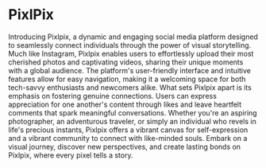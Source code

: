 # PixlPix
Introducing Pixlpix, a dynamic and engaging social media platform designed to seamlessly connect individuals through the power of visual storytelling. Much like Instagram, Pixlpix enables users to effortlessly upload their most cherished photos and captivating videos, sharing their unique moments with a global audience. The platform's user-friendly interface and intuitive features allow for easy navigation, making it a welcoming space for both tech-savvy enthusiasts and newcomers alike. What sets Pixlpix apart is its emphasis on fostering genuine connections. Users can express appreciation for one another's content through likes and leave heartfelt comments that spark meaningful conversations. Whether you're an aspiring photographer, an adventurous traveler, or simply an individual who revels in life's precious instants, Pixlpix offers a vibrant canvas for self-expression and a vibrant community to connect with like-minded souls. Embark on a visual journey, discover new perspectives, and create lasting bonds on Pixlpix, where every pixel tells a story.
